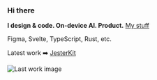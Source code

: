 ### Hi there

**I design & code. On-device AI. Product.** [My stuff](https://www.hugoduprez.com/)

Figma, Svelte, TypeScript, Rust, etc.

Latest work ➡️ [JesterKit](https://github.com/Hugo-Dz/exe)

![Last work image](https://hdzmedia.xyz/wormhole.png)
